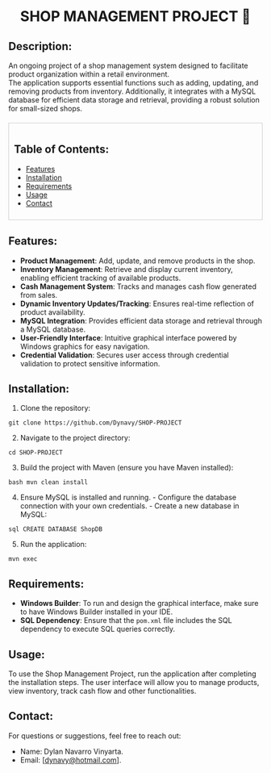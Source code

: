 <div align="center">
  <h1>SHOP MANAGEMENT PROJECT 🏪</h1>
</div>

## Description:
An ongoing project of a shop management system designed to facilitate product organization within a retail environment.  
The application supports essential functions such as adding, updating, and removing products from inventory. Additionally, it integrates with a MySQL database for efficient data storage and retrieval, providing a robust solution for small-sized shops.

<div style="margin: 20px 0; border: 1px solid #ccc; padding: 10px;">

## Table of Contents:

- [Features](#features)
- [Installation](#installation)
- [Requirements](#requirements)
- [Usage](#usage)
- [Contact](#contact)
</div>

## Features:
- **Product Management**: Add, update, and remove products in the shop.
- **Inventory Management**: Retrieve and display current inventory, enabling efficient tracking of available products.
- **Cash Management System**: Tracks and manages cash flow generated from sales.
- **Dynamic Inventory Updates/Tracking**: Ensures real-time reflection of product availability.
- **MySQL Integration**: Provides efficient data storage and retrieval through a MySQL database.
- **User-Friendly Interface**: Intuitive graphical interface powered by Windows graphics for easy navigation.
- **Credential Validation**: Secures user access through credential validation to protect sensitive information.

## Installation:
1. Clone the repository:

```
git clone https://github.com/Dynavy/SHOP-PROJECT
```
2. Navigate to the project directory:
```
cd SHOP-PROJECT
```
3. Build the project with Maven (ensure you have Maven installed): 
```
bash mvn clean install
```
4. Ensure MySQL is installed and running. - Configure the database connection with your own credentials. - Create a new database in MySQL:<br>
```
sql CREATE DATABASE ShopDB
````
5. Run the application:
```
mvn exec
```

## Requirements:
- **Windows Builder**: To run and design the graphical interface, make sure to have Windows Builder installed in your IDE.
- **SQL Dependency**: Ensure that the `pom.xml` file includes the SQL dependency to execute SQL queries correctly.

## Usage:
To use the Shop Management Project, run the application after completing the installation steps. The user interface will allow you to manage products, view inventory, track cash flow and other functionalities.

## Contact:
For questions or suggestions, feel free to reach out:
- Name: Dylan Navarro Vinyarta.
- Email: [dynavy@hotmail.com].
